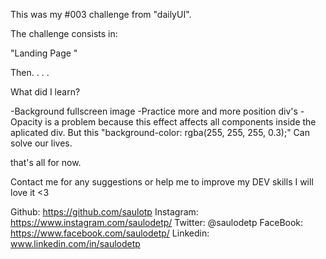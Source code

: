 This was my #003 challenge from "dailyUI".

The challenge consists in:

"Landing Page "

Then. . . .

What did I learn?

-Background fullscreen image
-Practice more and more position div's
-Opacity is a problem because this effect affects all components inside the aplicated div. But this "background-color: rgba(255, 255, 255, 0.3);" Can solve our lives.

that's all for now.

Contact me for any suggestions or help me to improve my DEV skills I will love it <3

Github: https://github.com/saulotp
Instagram: https://www.instagram.com/saulodetp/
Twitter: @saulodetp
FaceBook: https://www.facebook.com/saulodetp/
Linkedin: www.linkedin.com/in/saulodetp
